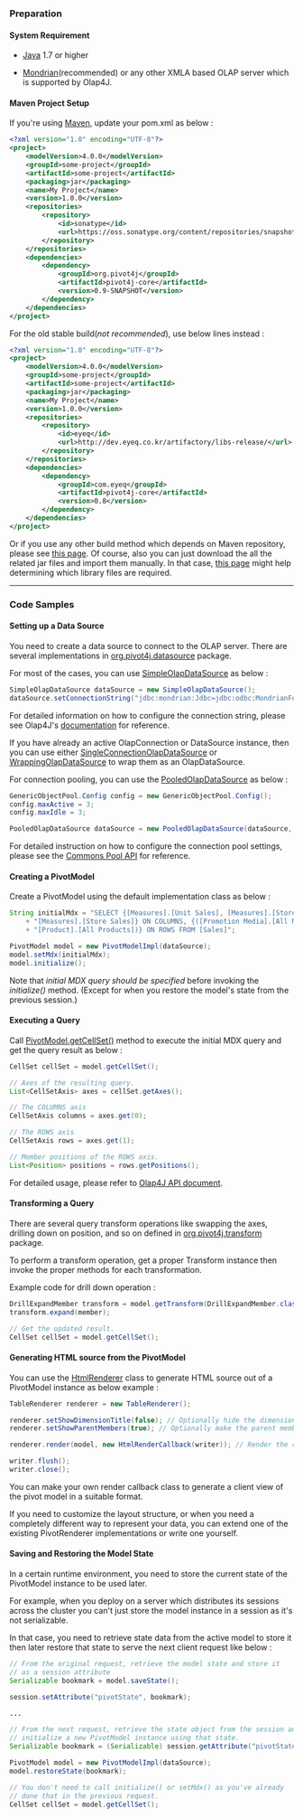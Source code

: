 ### Preparation

#### System Requirement

* [Java][java-site] 1.7 or higher

* [Mondrian][mondrian-site](recommended) or any other XMLA based OLAP server which is supported by Olap4J.

#### Maven Project Setup

If you're using [Maven][maven-site], update your pom.xml as below :

```xml
<?xml version="1.0" encoding="UTF-8"?>
<project>
    <modelVersion>4.0.0</modelVersion>
    <groupId>some-project</groupId>
    <artifactId>some-project</artifactId>
    <packaging>jar</packaging>
    <name>My Project</name>
    <version>1.0.0</version>
    <repositories>
        <repository>
            <id>sonatype</id>
            <url>https://oss.sonatype.org/content/repositories/snapshots/</url>
        </repository>
    </repositories>
    <dependencies>
        <dependency>
            <groupId>org.pivot4j</groupId>
            <artifactId>pivot4j-core</artifactId>
            <version>0.9-SNAPSHOT</version>
        </dependency>
    </dependencies>
</project>
```

For the old stable build(*not recommended*), use below lines instead :

```xml
<?xml version="1.0" encoding="UTF-8"?>
<project>
    <modelVersion>4.0.0</modelVersion>
    <groupId>some-project</groupId>
    <artifactId>some-project</artifactId>
    <packaging>jar</packaging>
    <name>My Project</name>
    <version>1.0.0</version>
    <repositories>
        <repository>
            <id>eyeq</id>
            <url>http://dev.eyeq.co.kr/artifactory/libs-release/</url>
        </repository>
    </repositories>
    <dependencies>
        <dependency>
            <groupId>com.eyeq</groupId>
            <artifactId>pivot4j-core</artifactId>
            <version>0.8</version>
        </dependency>
    </dependencies>
</project>
```

Or if you use any other build method which depends on Maven repository, please see [this page][dependency-info].
Of course, also you can just download the all the related jar files and import them manually. In that case, 
[this page][dependencies] might help determining which library files are required.

[java-site]: http://www.java.com
[maven-site]: http://maven.apache.org
[mondrian-site]: http://mondrian.pentaho.com
[dependency-info]: ./dependency-info.html
[dependencies]: ./dependencies.html

---

### Code Samples

#### Setting up a Data Source

You need to create a data source to connect to the OLAP server. There are several implementations in 
[org.pivot4j.datasource][api-datasource] package.

For most of the cases, you can use [SimpleOlapDataSource][api-SimpleOlapDataSource] as below :

```java
SimpleOlapDataSource dataSource = new SimpleOlapDataSource();
dataSource.setConnectionString("jdbc:mondrian:Jdbc=jdbc:odbc:MondrianFoodMart;Catalog=FoodMart.xml;");
```

For detailed information on how to configure the connection string, please see Olap4J's 
[documentation][olap4j-docs] for reference. 

If you have already an active OlapConnection or DataSource instance, then you can use either 
[SingleConnectionOlapDataSource][api-SingleConnectionOlapDataSource] 
or [WrappingOlapDataSource][api-WrappingOlapDataSource] to wrap them as an OlapDataSource.

For connection pooling, you can use the [PooledOlapDataSource][api-PooledOlapDataSource] as below :

```java
GenericObjectPool.Config config = new GenericObjectPool.Config();
config.maxActive = 3;
config.maxIdle = 3;

PooledOlapDataSource dataSource = new PooledOlapDataSource(dataSource, config);
```

For detailed instruction on how to configure the connection pool settings, please see 
the [Commons Pool API][commons-pool-api] for reference. 

#### Creating a PivotModel

Create a PivotModel using the default implementation class as below :

```java
String initialMdx = "SELECT {[Measures].[Unit Sales], [Measures].[Store Cost], " 
	+ "[Measures].[Store Sales]} ON COLUMNS, {([Promotion Media].[All Media], "
	+ "[Product].[All Products])} ON ROWS FROM [Sales]";

PivotModel model = new PivotModelImpl(dataSource);
model.setMdx(initialMdx);
model.initialize();
```

Note that *initial MDX query should be specified* before invoking the *initialize()* method. 
(Except for when you restore the model's state from the previous session.)

#### Executing a Query

Call [PivotModel.getCellSet()][api-PivotModel-getCellSet] method to execute the initial MDX 
query and get the query result as below :

```java
CellSet cellSet = model.getCellSet();

// Axes of the resulting query.
List<CellSetAxis> axes = cellSet.getAxes();

// The COLUMNS axis
CellSetAxis columns = axes.get(0);

// The ROWS axis
CellSetAxis rows = axes.get(1);

// Member positions of the ROWS axis.
List<Position> positions = rows.getPositions();
```

For detailed usage, please refer to [Olap4J API document][olap4j-api-CellSet].

#### Transforming a Query

There are several query transform operations like swapping the axes, drilling down on position, 
and so on defined in [org.pivot4j.transform][api-transform] package.

To perform a transform operation, get a proper Transform instance then invoke the proper methods 
for each transformation.

Example code for drill down operation :

```java
DrillExpandMember transform = model.getTransform(DrillExpandMember.class);
transform.expand(member);

// Get the updated result.
CellSet cellSet = model.getCellSet();
```

#### Generating HTML source from the PivotModel

You can use the [HtmlRenderer][api-HtmlRenderer] class to generate HTML source out of 
a PivotModel instance as below example :

```java
TableRenderer renderer = new TableRenderer();

renderer.setShowDimensionTitle(false); // Optionally hide the dimension title headers.
renderer.setShowParentMembers(true); // Optionally make the parent members visible.

renderer.render(model, new HtmlRenderCallback(writer)); // Render the result as a HTML page.

writer.flush();
writer.close();
```

You can make your own render callback class to generate a client view of the pivot model 
in a suitable format.

If you need to customize the layout structure, or when you need a completely different way to 
represent your data, you can extend one of the existing PivotRenderer implementations or write 
one yourself.  

#### Saving and Restoring the Model State

In a certain runtime environment, you need to store the current state of the PivotModel instance 
to be used later.

For example, when you deploy on a server which distributes its sessions across the cluster you can't 
just store the model instance in a session as it's not serializable.

In that case, you need to retrieve state data from the active model to store it then later restore 
that state to serve the next client request like below :

```java
// From the original request, retrieve the model state and store it 
// as a session attribute
Serializable bookmark = model.saveState();

session.setAttribute("pivotState", bookmark);

...

// From the next request, retrieve the state object from the session and 
// initialize a new PivotModel instance using that state.
Serializable bookmark = (Serializable) session.getAttribute("pivotState");

PivotModel model = new PivotModelImpl(dataSource);
model.restoreState(bookmark);

// You don't need to call initialize() or setMdx() as you've already 
// done that in the previous request.
CellSet cellSet = model.getCellSet();
```

[api-datasource]: ./apidocs/org/pivot4j/datasource/package-summary.html
[api-SimpleOlapDataSource]: ./apidocs/org/pivot4j/datasource/SimpleOlapDataSource.html
[api-SingleConnectionOlapDataSource]: ./apidocs/org/pivot4j/datasource/SingleConnectionOlapDataSource.html
[api-WrappingOlapDataSource]: ./apidocs/org/pivot4j/datasource/WrappingOlapDataSource.html
[api-PooledOlapDataSource]: ./apidocs/org/pivot4j/datasource/PooledOlapDataSource.html
[api-PivotModel-getCellSet]: ./apidocs/org/pivot4j/PivotModel.html#getCellSet%28%29
[api-transform]: ./apidocs/org/pivot4j/transform/package-summary.html
[api-HtmlRenderer]: ./apidocs/org/pivot4j/ui/html/HtmlRenderer.html

[olap4j-docs]: http://www.olap4j.org/olap4j_fs.html#Connections
[olap4j-api-CellSet]: http://www.olap4j.org/head/api/org/olap4j/CellSet.html
[commons-pool-api]: http://commons.apache.org/pool/apidocs/org/apache/commons/pool/impl/GenericObjectPool.html